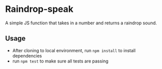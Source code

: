# Raindrop-speak
A simple JS function that takes in a number and returns a raindrop sound.

##  Usage
-  After cloning to local environment, run ```npm install``` to install dependencies
-  run ```npm test``` to make sure all tests are passing

